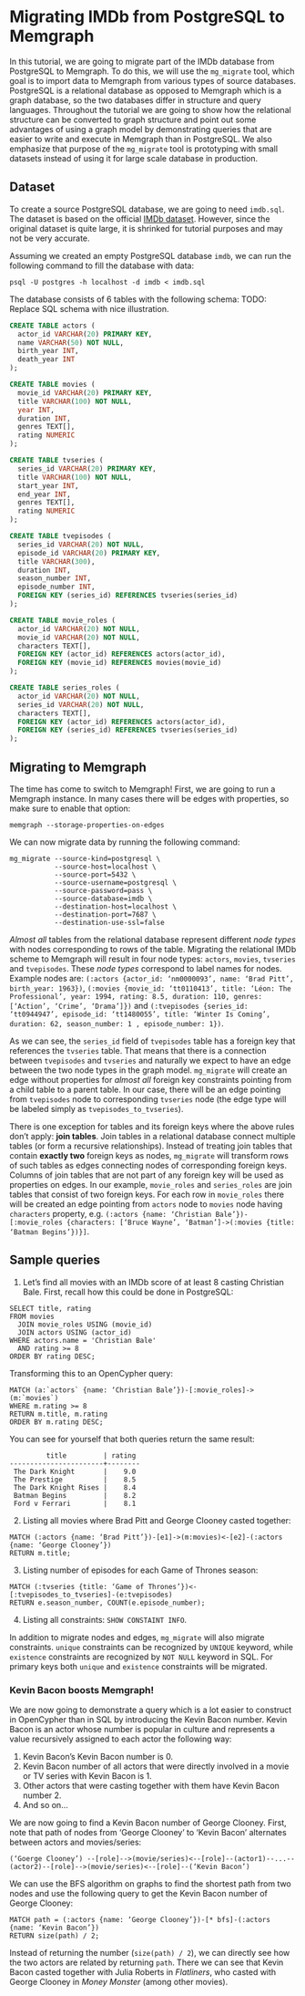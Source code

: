 # Migrating IMDb from PostgreSQL to Memgraph

In this tutorial, we are going to migrate part of the IMDb database from PostgreSQL to Memgraph. To do this, we will use the `mg_migrate` tool, which goal is to import data to Memgraph from various types of source databases. PostgreSQL is a relational database as opposed to Memgraph which is a graph database, so the two databases differ in structure and query languages. Throughout the tutorial we are going to show how the relational structure can be converted to graph structure and point out some advantages of using a graph model by demonstrating queries that are easier to write and execute in Memgraph than in PostgreSQL. We also emphasize that purpose of the `mg_migrate` tool is prototyping with small datasets instead of using it for large scale database in production.

## Dataset

To create a source PostgreSQL database, we are going to need `imdb.sql`. The dataset is based on the official [IMDb dataset](https://www.imdb.com/interfaces/). However, since the original dataset is quite large, it is shrinked for tutorial purposes and may not be very accurate.

Assuming we created an empty PostgreSQL database `imdb`, we can run the following command to fill the database with data:

```
psql -U postgres -h localhost -d imdb < imdb.sql
```

The database consists of 6 tables with the following schema:
TODO: Replace SQL schema with nice illustration.

```sql
CREATE TABLE actors (
  actor_id VARCHAR(20) PRIMARY KEY,
  name VARCHAR(50) NOT NULL,
  birth_year INT,
  death_year INT
);

CREATE TABLE movies (
  movie_id VARCHAR(20) PRIMARY KEY,
  title VARCHAR(100) NOT NULL,
  year INT,
  duration INT,
  genres TEXT[],
  rating NUMERIC
);

CREATE TABLE tvseries (
  series_id VARCHAR(20) PRIMARY KEY,
  title VARCHAR(100) NOT NULL,
  start_year INT,
  end_year INT,
  genres TEXT[],
  rating NUMERIC
);

CREATE TABLE tvepisodes (
  series_id VARCHAR(20) NOT NULL,
  episode_id VARCHAR(20) PRIMARY KEY,
  title VARCHAR(300),
  duration INT,
  season_number INT,
  episode_number INT,
  FOREIGN KEY (series_id) REFERENCES tvseries(series_id)
);

CREATE TABLE movie_roles (
  actor_id VARCHAR(20) NOT NULL,
  movie_id VARCHAR(20) NOT NULL,
  characters TEXT[],
  FOREIGN KEY (actor_id) REFERENCES actors(actor_id),
  FOREIGN KEY (movie_id) REFERENCES movies(movie_id)
);

CREATE TABLE series_roles (
  actor_id VARCHAR(20) NOT NULL,
  series_id VARCHAR(20) NOT NULL,
  characters TEXT[],
  FOREIGN KEY (actor_id) REFERENCES actors(actor_id),
  FOREIGN KEY (series_id) REFERENCES tvseries(series_id)
);
```

## Migrating to Memgraph

The time has come to switch to Memgraph! First, we are going to run a Memgraph instance. In many cases there will be edges with properties, so make sure to enable that option:

```
memgraph --storage-properties-on-edges
```

We can now migrate data by running the following command:

```
mg_migrate --source-kind=postgresql \
           --source-host=localhost \
           --source-port=5432 \
           --source-username=postgresql \
           --source-password=pass \
           --source-database=imdb \
           --destination-host=localhost \
           --destination-port=7687 \
           --destination-use-ssl=false
```

*Almost all* tables from the relational database represent different *node types* with nodes corresponding to rows of the table. Migrating the relational IMDb scheme to Memgraph will result in four node types: `actors`, `movies`, `tvseries` and `tvepisodes`. These *node types* correspond to label names for nodes. Example nodes are: `(:actors {actor_id: ‘nm0000093’, name: ‘Brad Pitt’, birth_year: 1963})`, `(:movies {movie_id: ‘tt0110413’, title: ‘Léon: The Professional’, year: 1994, rating: 8.5, duration: 110, genres: [‘Action’, ‘Crime’, ‘Drama’]})` and `(:tvepisodes {series_id: ‘tt0944947’, episode_id: ‘tt1480055’, title: ‘Winter Is Coming’, duration: 62, season_number: 1 , episode_number: 1})`.

As we can see, the `series_id` field of `tvepisodes` table has a foreign key that references the `tvseries` table. That means that there is a connection between `tvepisodes` and `tvseries` and naturally we expect to have an edge between the two node types in the graph model. `mg_migrate` will create an edge without properties for *almost all* foreign key constraints pointing from a child table to a parent table. In our case, there will be an edge pointing from `tvepisodes` node to corresponding `tvseries` node (the edge type will be labeled simply as `tvepisodes_to_tvseries`).

There is one exception for tables and its foreign keys where the above rules don’t apply: **join tables**. Join tables in a relational database connect multiple tables (or form a recursive relationships). Instead of treating join tables that contain **exactly two** foreign keys as nodes, `mg_migrate` will transform rows of such tables as edges connecting nodes of corresponding foreign keys. Columns of join tables that are not part of any foreign key will be used as properties on edges. In our example, `movie_roles` and `series_roles` are join tables that consist of two foreign keys. For each row in `movie_roles` there will be created an edge pointing from `actors` node to `movies` node having `characters` property, e.g. `(:actors {name: ‘Christian Bale’})-[:movie_roles {characters: [‘Bruce Wayne’, ‘Batman’]->(:movies {title: ‘Batman Begins’})}]`.

## Sample queries

1. Let’s find all movies with an IMDb score of at least 8 casting Christian Bale. First, recall how this could be done in PostgreSQL:

```
SELECT title, rating
FROM movies
  JOIN movie_roles USING (movie_id)
  JOIN actors USING (actor_id)
WHERE actors.name = 'Christian Bale'
  AND rating >= 8
ORDER BY rating DESC;
```

Transforming this to an OpenCypher query:
```
MATCH (a:`actors` {name: ‘Christian Bale’})-[:movie_roles]->(m:`movies`)
WHERE m.rating >= 8
RETURN m.title, m.rating
ORDER BY m.rating DESC;
```

You can see for yourself that both queries return the same result:
```
         title         | rating
-----------------------+--------
 The Dark Knight       |    9.0
 The Prestige          |    8.5
 The Dark Knight Rises |    8.4
 Batman Begins         |    8.2
 Ford v Ferrari        |    8.1
```

2. Listing all movies where Brad Pitt and George Clooney casted together:

```
MATCH (:actors {name: ‘Brad Pitt’})-[e1]->(m:movies)<-[e2]-(:actors {name: ‘George Clooney’})
RETURN m.title;
```

3. Listing number of episodes for each Game of Thrones season:

```
MATCH (:tvseries {title: ‘Game of Thrones’})<-[:tvepisodes_to_tvseries]-(e:tvepisodes)
RETURN e.season_number, COUNT(e.episode_number);
```

4. Listing all constraints: `SHOW CONSTAINT INFO`.

In addition to migrate nodes and edges, `mg_migrate` will also migrate constraints. `unique` constraints can be recognized by `UNIQUE` keyword, while `existence` constraints are recognized by `NOT NULL` keyword in SQL. For primary keys both `unique` and `existence` constraints will be migrated.


### Kevin Bacon boosts Memgraph!

We are now going to demonstrate a query which is a lot easier to construct in OpenCypher than in SQL by introducing the Kevin Bacon number. Kevin Bacon is an actor whose number is popular in culture and represents a value recursively assigned to each actor the following way:
1. Kevin Bacon’s Kevin Bacon number is 0.
2. Kevin Bacon number of all actors that were directly involved in a movie or TV series with Kevin Bacon is 1.
3. Other actors that were casting together with them have Kevin Bacon number 2.
4. And so on...

We are now going to find a Kevin Bacon number of George Clooney. First, note that path of nodes from ‘George Clooney’ to ‘Kevin Bacon’ alternates between actors and movies/series:

```
(‘Goerge Clooney’) --[role]-->(movie/series)<--[role]--(actor1)--...--(actor2)--[role]-->(movie/series)<--[role]--(‘Kevin Bacon’)
```

We can use the BFS algorithm on graphs to find the shortest path from two nodes and use the following query to get the Kevin Bacon number of George Clooney:

```
MATCH path = (:actors {name: ‘George Clooney’})-[* bfs]-(:actors {name: ‘Kevin Bacon’})
RETURN size(path) / 2;
```

Instead of returning the number (`size(path) / 2`), we can directly see how the two actors are related by returning `path`. There we can see that Kevin Bacon casted together with Julia Roberts in *Flatliners*, who casted with George Clooney in *Money Monster* (among other movies).

